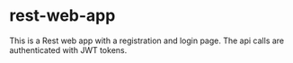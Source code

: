 # rest-web-app
This is a Rest web app with a registration and login page.
The api calls are authenticated with JWT tokens.
